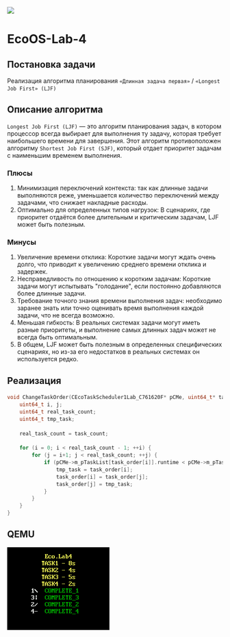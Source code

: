 ![](https://img.shields.io/badge/c-%2300599C.svg?style=for-the-badge&logo=c&logoColor=white)

# EcoOS-Lab-4

## Постановка задачи

Реализация алгоритма планирования `«Длинная задача первая»` / `«Longest Job First» (LJF)`

## Описание алгоритма

`Longest Job First (LJF)` — это алгоритм планирования задач, в котором процессор всегда выбирает для выполнения ту задачу, которая требует наибольшего времени для завершения. Этот алгоритм противоположен алгоритму `Shortest Job First (SJF)`, который отдает приоритет задачам с наименьшим временем выполнения.

### Плюсы
1.	Минимизация переключений контекста: так как длинные задачи выполняются реже, уменьшается количество переключений между задачами, что снижает накладные расходы.
2.	Оптимально для определенных типов нагрузок: В сценариях, где приоритет отдаётся более длительным и критическим задачам, LJF может быть полезным.
### Минусы
1.	Увеличение времени отклика: Короткие задачи могут ждать очень долго, что приводит к увеличению среднего времени отклика и задержек.
2.	Несправедливость по отношению к коротким задачам: Короткие задачи могут испытывать "голодание", если постоянно добавляются более длинные задачи.
3.	Требование точного знания времени выполнения задач: необходимо заранее знать или точно оценивать время выполнения каждой задачи, что не всегда возможно.
4.	Меньшая гибкость: В реальных системах задачи могут иметь разные приоритеты, и выполнение самых длинных задач может не всегда быть оптимальным.
5.	В общем, LJF может быть полезным в определенных специфических сценариях, но из-за его недостатков в реальных системах он используется редко.

## Реализация

```C
void ChangeTaskOrder(CEcoTaskScheduler1Lab_C761620F* pCMe, uint64_t* task_order, uint16_t task_count) {
    uint64_t i, j;
    uint64_t real_task_count;
    uint64_t tmp_task;

    real_task_count = task_count;

    for (i = 0; i < real_task_count - 1; ++i) {
		for (j = i+1; j < real_task_count; ++j) {
			if (pCMe->m_pTaskList[task_order[i]].runtime < pCMe->m_pTaskList[task_order[j]].runtime) {
				tmp_task = task_order[i];
				task_order[i] = task_order[j];
				task_order[j] = tmp_task;
			}
		}
	}
}
```

## QEMU 
![image](https://github.com/Sparou/Eco.Lab4/blob/main/screenshots/qemu.png)
